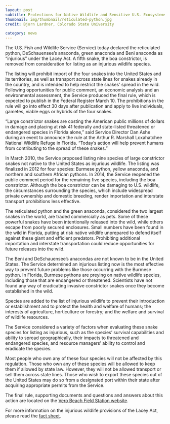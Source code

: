```yaml
---
layout: post
subtitle: Protections for Native Wildlife and Sensitive U.S. Ecosystems Strengthened Through Prohibitions on Importation and Interstate Transport
thumbnail: img/thumbnail/reticulated-python.jpg
credit: Bjorn Lardner, Colorado State University

category: news
---
```


The U.S. Fish and Wildlife Service (Service) today declared the reticulated python, DeSchauensee’s anaconda, green anaconda and Beni anaconda as “injurious” under the Lacey Act. A fifth snake, the boa constrictor, is removed from consideration for listing as an injurious wildlife species.

The listing will prohibit import of the four snakes into the United States and its territories, as well as transport across state lines for snakes already in the country, and is intended to help restrict the snakes’ spread in the wild. Following opportunities for public comment, an economic analysis and an environmental assessment, the Service produced the final rule, which is expected to publish in the Federal Register March 10.  The prohibitions in the rule will go into effect 30 days after publication and apply to live individuals, gametes, viable eggs or hybrids of the four snakes.

“Large constrictor snakes are costing the American public millions of dollars in damage and placing at risk 41 federally and state-listed threatened or endangered species in Florida alone,” said Service Director Dan Ashe during an event to announce the rule at the Arthur R. Marshall Loxahatchee National Wildlife Refuge in Florida. “Today’s action will help prevent humans from contributing to the spread of these snakes.”

In March 2010, the Service proposed listing nine species of large constrictor snakes not native to the United States as injurious wildlife. The listing was finalized in 2012 for four species: Burmese python, yellow anaconda, and northern and southern African pythons. In 2014, the Service reopened the public comment period for the remaining five species, including the boa constrictor. Although the boa constrictor can be damaging to U.S. wildlife, the circumstances surrounding the species, which include widespread private ownership and domestic breeding, render importation and interstate transport prohibitions less effective.

The reticulated python and the green anaconda, considered the two largest snakes in the world, are traded commercially as pets. Some of these powerful snakes have been intentionally released into the wild, while others escape from poorly secured enclosures. Small numbers have been found in the wild in Florida, putting at risk native wildlife unprepared to defend itself against these giant and efficient predators. Prohibiting additional importation and interstate transportation could reduce opportunities for future releases into the wild.

The Beni and DeSchauensee’s anacondas are not known to be in the United States. The Service determined an injurious listing now is the most effective way to prevent future problems like those occurring with the Burmese python. In Florida, Burmese pythons are preying on native wildlife species, including those that are endangered or threatened. Scientists have not found any way of eradicating invasive constrictor snakes once they become established in the wild.

Species are added to the list of injurious wildlife to prevent their introduction or establishment and to protect the health and welfare of humans; the interests of agriculture, horticulture or forestry; and the welfare and survival of wildlife resources.

The Service considered a variety of factors when evaluating these snake species for listing as injurious, such as the species’ survival capabilities and ability to spread geographically, their impacts to threatened and endangered species, and resource managers’ ability to control and eradicate the species.

Most people who own any of these four species will not be affected by this regulation. Those who own any of these species will be allowed to keep them if allowed by state law. However, they will not be allowed transport or sell them across state lines. Those who wish to export these species out of the United States may do so from a designated port within their state after acquiring appropriate permits from the Service.

The final rule, supporting documents and questions and answers about this action are located on the [Vero Beach Field Station website](http://www.fws.gov/verobeach/InvasiveSpecies.html).

For more information on the injurious wildlife provisions of the Lacey Act, please read the [fact sheet](http://www.fws.gov/verobeach/PythonPDF/20150306%20LCS%20Final%20Rule%20QA.pdf).

